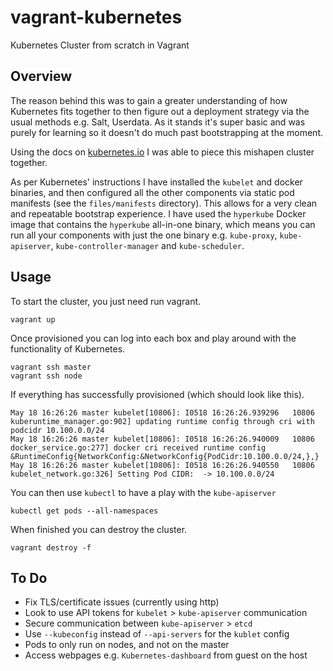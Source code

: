 # vagrant-kubernetes

Kubernetes Cluster from scratch in Vagrant


## Overview

The reason behind this was to gain a greater understanding of how Kubernetes fits together to then figure out a deployment strategy via the usual methods e.g. Salt, Userdata. As it stands it's super basic and was purely for learning so it doesn't do much past bootstrapping at the moment.

Using the docs on [kubernetes.io](kubernetes.io) I was able to piece this mishapen cluster together.

As per Kubernetes' instructions I have installed the `kubelet` and docker binaries, and then configured all the other components via static pod manifests (see the `files/manifests` directory). This allows for a very clean and repeatable bootstrap experience. I have used the `hyperkube` Docker image that contains the `hyperkube` all-in-one binary, which means you can run all your components with just the one binary e.g. `kube-proxy`, `kube-apiserver`, `kube-controller-manager` and `kube-scheduler`.


## Usage

To start the cluster, you just need run vagrant.

```
vagrant up
```

Once provisioned you can log into each box and play around with the functionality of Kubernetes.

```
vagrant ssh master
vagrant ssh node
```

If everything has successfully provisioned (which should look like this).

```
May 18 16:26:26 master kubelet[10806]: I0518 16:26:26.939296   10806 kuberuntime_manager.go:902] updating runtime config through cri with podcidr 10.100.0.0/24
May 18 16:26:26 master kubelet[10806]: I0518 16:26:26.940009   10806 docker_service.go:277] docker cri received runtime config &RuntimeConfig{NetworkConfig:&NetworkConfig{PodCidr:10.100.0.0/24,},}
May 18 16:26:26 master kubelet[10806]: I0518 16:26:26.940550   10806 kubelet_network.go:326] Setting Pod CIDR:  -> 10.100.0.0/24
```

You can then use `kubectl` to have a play with the `kube-apiserver`

```
kubectl get pods --all-namespaces
```

When finished you can destroy the cluster.

```
vagrant destroy -f
```


## To Do

- Fix TLS/certificate issues (currently using http)
- Look to use API tokens for `kubelet` > `kube-apiserver` communication
- Secure communication between `kube-apiserver` > `etcd`
- Use `--kubeconfig` instead of `--api-servers` for the `kublet` config
- Pods to only run on nodes, and not on the master
- Access webpages e.g. `Kubernetes-dashboard` from guest on the host
